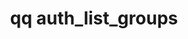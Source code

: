 ---
category: auth
command: auth_list_groups
keywords: qq, qq_cli, auth_list_groups
optional_options: []
permalink: /qq-cli-command-guide/auth/auth_list_groups.html
positional_options: []
sidebar: qq_cli_command_reference_sidebar
summary: This section explains how to use the <code>qq auth_list_groups</code> command.
synopsis: List all groups
title: qq auth_list_groups
usage: qq auth_list_groups [-h]

---